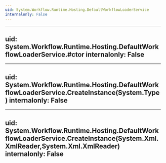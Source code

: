```yaml
---
uid: System.Workflow.Runtime.Hosting.DefaultWorkflowLoaderService
internalonly: False
---
```


---
uid: System.Workflow.Runtime.Hosting.DefaultWorkflowLoaderService.#ctor
internalonly: False
---

---
uid: System.Workflow.Runtime.Hosting.DefaultWorkflowLoaderService.CreateInstance(System.Type)
internalonly: False
---

---
uid: System.Workflow.Runtime.Hosting.DefaultWorkflowLoaderService.CreateInstance(System.Xml.XmlReader,System.Xml.XmlReader)
internalonly: False
---
